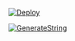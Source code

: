 [![Deploy](https://www.herokucdn.com/deploy/button.svg)](https://dashboard.heroku.com/new?template=https://github.com/AIANALI/MuSic)

[![GenerateString](https://img.shields.io/badge/repl.it-generateString-yellowgreen)](https://replit.com/@vorcl/generatestringsession#Ufo.py)
